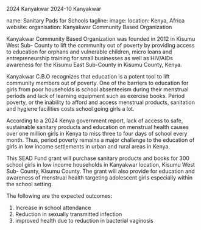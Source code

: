 2024	Kanyakwar
2024-10	Kanyakwar

<section src='project2.html'>
name: Sanitary Pads for Schools
tagline: 
image: 
location: Kenya, Africa
website: 
organisation: Kanyakwar Community Based Organization

Kanyakwar Community Based Organization was founded in 2012 in Kisumu West Sub- County to lift the community out of poverty by providing access to education for orphans and vulnerable children, micro loans and entrepreneurship training for small businesses as well as HIV/AIDs awareness for the Kisumu East Sub-County in Kisumu County, Kenya.

Kanyakwar C.B.O recognizes that education is a potent tool to lift community members out of poverty. One of the barriers to education for girls from poor households is school absenteeism during their menstrual periods and lack of learning equipment such as exercise books. Period poverty, or the inability to afford and access menstrual products, sanitation and hygiene facilities costs school going girls a lot.

According to a 2024 Kenya government report, lack of access to safe, sustainable sanitary products and education on menstrual health causes over one million girls in Kenya to miss three to four days of school every month.  Thus, period poverty remains a major challenge to the education of girls in low income settlements in urban and rural areas in Kenya.

This SEAD Fund grant will purchase sanitary products and books for 300 school girls in low income households in Kanyakwar location, Kisumu West Sub- County, Kisumu County. The grant will also provide for education and awareness of menstrual health targeting adolescent girls especially within the school setting.

The following are the expected outcomes:

1. Increase in school attendance
2. Reduction in sexually transmitted infection
3. improved health due to reduction in bacterial vaginosis

</section>


